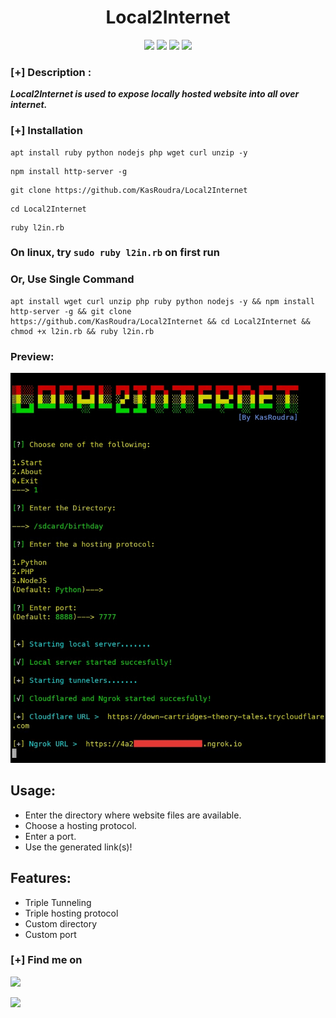 <h1 align="center">Local2Internet</h1>

<p align="center">
   <img src="https://img.shields.io/badge/Author-KasRoudra-magenta?style=flat-square">
   <img src="https://img.shields.io/badge/Open%20Source-Yes-orange?style=flat-square">
   <img src="https://img.shields.io/badge/Maintained-Yes-cyan?style=flat-square">
   <img src="https://img.shields.io/badge/Written%20In-Ruby-blue?style=flat-square">
</p>

### [+] Description :
***Local2Internet is used to expose locally hosted website into all over internet.***

### [+] Installation

```
apt install ruby python nodejs php wget curl unzip -y
```

```
npm install http-server -g
```

```
git clone https://github.com/KasRoudra/Local2Internet
```

```
cd Local2Internet
```

```
ruby l2in.rb
```

### On linux, try `sudo ruby l2in.rb` on first run

### Or, Use Single Command

```
apt install wget curl unzip php ruby python nodejs -y && npm install http-server -g && git clone https://github.com/KasRoudra/Local2Internet && cd Local2Internet && chmod +x l2in.rb && ruby l2in.rb
```

### Preview:

<img src="https://github.com/KasRoudra/Local2Internet/raw/main/main.jpg">

## Usage:

 - Enter the directory where website files are available.
 - Choose a hosting protocol.
 - Enter a port.
 - Use the generated link(s)!

## Features:
 - Triple Tunneling
 - Triple hosting protocol
 - Custom directory
 - Custom port

### [+] Find me on 
<a href="mailto://kasroudrakrd@gmail.com" target="_blank"><img src="https://img.shields.io/badge/Email-kasroudrakrd@gmail.com-blue?style=for-the-badge&logo=gmail"></a>

<a href="https://m.me/KasRoudra" target="_blank"><img src="https://img.shields.io/badge/Messenger-KasRoudra-blue?style=for-the-badge&logo=messenger"></a>
